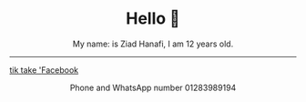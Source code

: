 <h1 align="center"> Hello 👋</h1> <p align="center"> My name: is Ziad Hanafi, I am 12 years old.</p><hr><a href="https:// www.tiktok.com  /@programming_projects?is_from_webapp=1&sender_device=pc" align="center">tik take '</a><a href="https://web.facebook.com/profile.php?id=100045664521207" align="center  ">Facebook</a><p align="center">Phone and WhatsApp number 01283989194</p>
